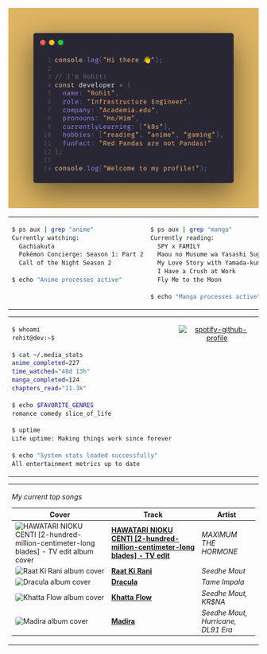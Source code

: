 <div align="center">

![Rohit's GitHub profile intro banner](images/intro.png)

</div>

<table>
<tr>
<td width="50%" valign="top">

```bash
$ ps aux | grep "anime"
Currently watching:
  Gachiakuta
  Pokémon Concierge: Season 1: Part 2
  Call of the Night Season 2

$ echo "Anime processes active"
```

</td>
<td width="50%" valign="top">

```bash
$ ps aux | grep "manga"
Currently reading:
  SPY x FAMILY
  Maou no Musume wa Yasashi Sugiru!!
  My Love Story with Yamada-kun at Lv999
  I Have a Crush at Work
  Fly Me to the Moon

$ echo "Manga processes active"
```

</td>
</tr>
</table>

<table>
<tr>
<td width="50%" valign="top">

```bash
$ whoami
rohit@dev:~$

$ cat ~/.media_stats
anime_completed=227
time_watched="48d 13h"
manga_completed=124
chapters_read="11.3k"

$ echo $FAVORITE_GENRES
romance comedy slice_of_life

$ uptime
Life uptime: Making things work since forever

$ echo "System stats loaded successfully"
All entertainment metrics up to date
```

</td>
<td width="50%" valign="top">

<div align="center">

[![spotify-github-profile](https://spotify-github-profile.kittinanx.com/api/view?uid=infernapexavier&cover_image=true&theme=default&show_offline=true&background_color=121212&interchange=true&bar_color=53b14f&bar_color_cover=true)](https://spotify-github-profile.kittinanx.com/api/view?uid=infernapexavier&redirect=true)

</div>

</td>
</tr>
</table>

<table>
<tr>
<td width="100%" valign="top">

*My current top songs*

| Cover | Track | Artist |
|-------|-------|--------|
<img src="https://i.scdn.co/image/ab67616d0000b273b3c9954a5297f5bc1bf90c3b" width="40" height="40" style="border-radius: 4px;" alt="HAWATARI NIOKU CENTI [2-hundred-million-centimeter-long blades] - TV edit album cover"> | **[HAWATARI NIOKU CENTI [2-hundred-million-centimeter-long blades] - TV edit](https://open.spotify.com/track/1lySGuhlcZUJxLA5W5Bo7k)** | *MAXIMUM THE HORMONE*
<img src="https://i.scdn.co/image/ab67616d0000b2739750614dd177fa9137726f07" width="40" height="40" style="border-radius: 4px;" alt="Raat Ki Rani album cover"> | **[Raat Ki Rani](https://open.spotify.com/track/1alInstEk6TQMuPyjCgI4K)** | *Seedhe Maut*
<img src="https://i.scdn.co/image/ab67616d0000b273208500450dcd0fd294d7bd3b" width="40" height="40" style="border-radius: 4px;" alt="Dracula album cover"> | **[Dracula](https://open.spotify.com/track/1NXbNEAcPvY5G1xvfN57aA)** | *Tame Impala*
<img src="https://i.scdn.co/image/ab67616d0000b273b7b544e5241b69574edc814e" width="40" height="40" style="border-radius: 4px;" alt="Khatta Flow album cover"> | **[Khatta Flow](https://open.spotify.com/track/2qb5ASYergjk2qNLvYEQJD)** | *Seedhe Maut, KR$NA*
<img src="https://i.scdn.co/image/ab67616d0000b273a9e75a1283dfda275de82714" width="40" height="40" style="border-radius: 4px;" alt="Madira album cover"> | **[Madira](https://open.spotify.com/track/3ue7PTXmpCbn3LXfkZWxll)** | *Seedhe Maut, Hurricane, DL91 Era*

</td>
</tr>
</table>